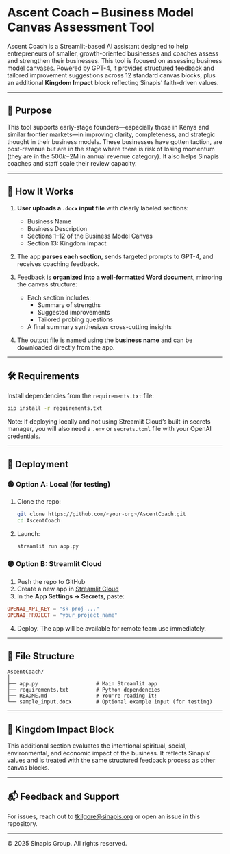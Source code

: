 # Ascent Coach – Business Model Canvas Assessment Tool

Ascent Coach is a Streamlit-based AI assistant designed to help entrepreneurs of smaller,  growth-oriented businesses and coaches assess and strengthen their businesses.  This tool is focused on assessing business model canvases. Powered by GPT-4, it provides structured feedback and tailored improvement suggestions across 12 standard canvas blocks, plus an additional **Kingdom Impact** block reflecting Sinapis’ faith-driven values.

---

## 🧠 Purpose

This tool supports early-stage founders—especially those in Kenya and similar frontier markets—in improving clarity, completeness, and strategic thought in their business models. These businesses have gotten taction, are post-revenue but are in the stage where there is risk of losing momentum (they are in the $500k-$2M in annual revenue category).  It also helps Sinapis coaches and staff scale their review capacity.

---

## 🧩 How It Works

1. **User uploads a `.docx` input file** with clearly labeled sections:
   - Business Name  
   - Business Description  
   - Sections 1–12 of the Business Model Canvas  
   - Section 13: Kingdom Impact

2. The app **parses each section**, sends targeted prompts to GPT-4, and receives coaching feedback.

3. Feedback is **organized into a well-formatted Word document**, mirroring the canvas structure:
   - Each section includes:
     - Summary of strengths
     - Suggested improvements
     - Tailored probing questions
   - A final summary synthesizes cross-cutting insights

4. The output file is named using the **business name** and can be downloaded directly from the app.

---

## 🛠️ Requirements

Install dependencies from the `requirements.txt` file:

```bash
pip install -r requirements.txt
```

Note: If deploying locally and not using Streamlit Cloud’s built-in secrets manager, you will also need a `.env` or `secrets.toml` file with your OpenAI credentials.

---

## 🚀 Deployment

### 🟢 Option A: Local (for testing)

1. Clone the repo:
   ```bash
   git clone https://github.com/<your-org>/AscentCoach.git
   cd AscentCoach
   ```

2. Launch:
   ```bash
   streamlit run app.py
   ```

### 🟣 Option B: Streamlit Cloud

1. Push the repo to GitHub
2. Create a new app in [Streamlit Cloud](https://streamlit.io/cloud)
3. In the **App Settings → Secrets**, paste:

```toml
OPENAI_API_KEY = "sk-proj-..."
OPENAI_PROJECT = "your_project_name"
```

4. Deploy. The app will be available for remote team use immediately.

---

## 🧾 File Structure

```
AscentCoach/
│
├── app.py                   # Main Streamlit app
├── requirements.txt         # Python dependencies
├── README.md                # You're reading it!
└── sample_input.docx        # Optional example input (for testing)
```

---

## 🙏 Kingdom Impact Block

This additional section evaluates the intentional spiritual, social, environmental, and economic impact of the business. It reflects Sinapis’ values and is treated with the same structured feedback process as other canvas blocks.

---

## 📬 Feedback and Support

For issues, reach out to [tkilgore@sinapis.org](mailto:tkilgore@sinapis.org) or open an issue in this repository.

---

© 2025 Sinapis Group. All rights reserved.